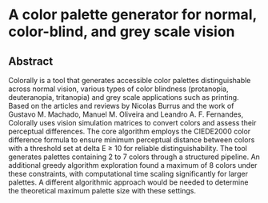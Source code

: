 # A color palette generator for normal, color-blind, and grey scale vision
## Abstract
Colorally is a tool that generates accessible color palettes distinguishable across normal vision, various types of color blindness (protanopia, deuteranopia, tritanopia) and grey scale applications such as printing.
Based on the articles and reviews by Nicolas Burrus and the work of Gustavo M. Machado, Manuel M. Oliveira and Leandro A. F. Fernandes, Colorally uses vision simulation matrices to convert colors and assess their perceptual differences. 
The core algorithm employs the CIEDE2000 color difference formula to ensure minimum perceptual distance between colors with a threshold set at delta E ≥ 10 for reliable distinguishability.
The tool generates palettes containing 2 to 7 colors through a structured pipeline. 
An additional greedy algorithm exploration found a maximum of 8 colors under these constraints, with computational time scaling significantly for larger palettes. 
A different algorithmic approach would be needed to determine the theoretical maximum palette size with these settings.